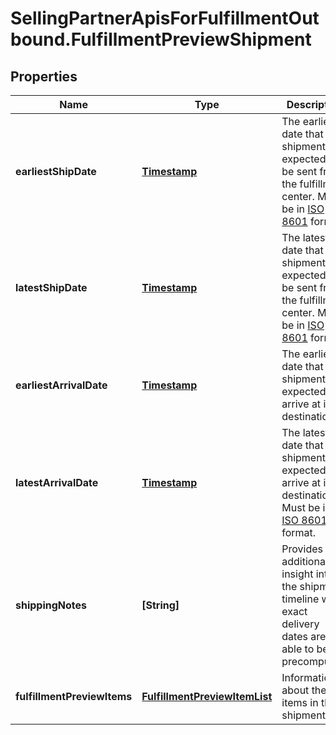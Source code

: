 # SellingPartnerApisForFulfillmentOutbound.FulfillmentPreviewShipment

## Properties
Name | Type | Description | Notes
------------ | ------------- | ------------- | -------------
**earliestShipDate** | [**Timestamp**](Timestamp.md) | The earliest date that the shipment is expected to be sent from the fulfillment center. Must be in <a href='https://developer-docs.amazon.com/sp-api/docs/iso-8601'>ISO 8601</a> format. | [optional] 
**latestShipDate** | [**Timestamp**](Timestamp.md) | The latest date that the shipment is expected to be sent from the fulfillment center. Must be in <a href='https://developer-docs.amazon.com/sp-api/docs/iso-8601'>ISO 8601</a> format. | [optional] 
**earliestArrivalDate** | [**Timestamp**](Timestamp.md) | The earliest date that the shipment is expected to arrive at its destination. | [optional] 
**latestArrivalDate** | [**Timestamp**](Timestamp.md) | The latest date that the shipment is expected to arrive at its destination. Must be in <a href='https://developer-docs.amazon.com/sp-api/docs/iso-8601'>ISO 8601</a> format. | [optional] 
**shippingNotes** | **[String]** | Provides additional insight into the shipment timeline when exact delivery dates are not able to be precomputed. | [optional] 
**fulfillmentPreviewItems** | [**FulfillmentPreviewItemList**](FulfillmentPreviewItemList.md) | Information about the items in the shipment. | 



